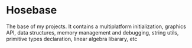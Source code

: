# Hosebase
The base of my projects. It contains a multiplatform initialization, graphics API, data structures, memory management and debugging, string utils, primitive types declaration, linear algebra libarary,  etc
